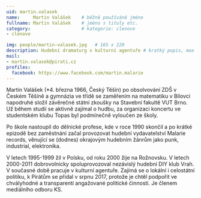 ```yaml
---
uid: martin.valasek
name:     Martin Valášek  	# běžně používáné jméno
fullname: Martin Valášek  	# jméno s tituly etc.
category:                   # kategorie: clenove
- clenove

img: people/martin-valasek.jpg   # 165 x 220
description: Hudební dramaturg v kulturní agentuře # kratký popis, max 160 znaků
mail:
- martin.valasek@pirati.cz
profiles:
  facebook: https://www.facebook.com/martin.malarie
---
```


Martin Valášek (*4. března 1966, Český Těšín) po obsolvování ZDŠ v Českém Těšíně a gymnázia ve třídě se zaměřením na matematiku v Bílovci napodruhé složil závěrečné státní zkoušky na Stavební fakultě VUT Brno. Už během studií se aktivně zajímal o hudbu, za organizaci koncertu ve studentském klubu Topas byl podmínečně vyloučen ze školy.

Po škole nastoupil do dělnické profese, kde v roce 1990 skončil a po krátké epizodě bez zaměstnání začal provozovat hudební vydavatelství Malarie records, věnující se (dodnes) okrajovým hudebním žánrům jako punk, industrial, elektronika.

V letech 1995-1999 žil v Polsku, od roku 2000 žije na Rožnovsku. V letech 2000-2011 dobrovolnicky spoluprovozoval nezávislý hudební DIY klub Vrah. V současné době pracuje v kulturní agentuře. Zajímá se o lokální i celostátní politiku, k Pirátům se přidal v srpnu 2017, protože je chtěl podpořit ve chvályhodné a transparentí angažované politické činnosti. Je členem mediálního odboru KS.
